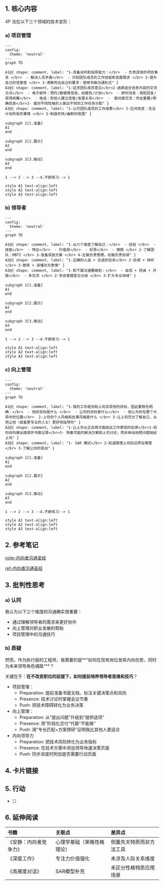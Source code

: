 ## 1. 核心内容

4P 法在以下三个领域的技术变形：

### a) 项目管理

```mermaid
---
config:
  theme: 'neutral'
---
graph TD

A1@{ shape: comment, label: "1-具备谈判和指导能力：</br>  - 负责具体的项目事务 </br>  - 解决人员矛盾</br>  - 识别团队成员的工作技能和发展需求 </br> 2-提升自己的信誉度 </br> 3-清晰传达自己的要求：使用书面沟通形式" }
A2@{ shape: comment, label: "1-征求团队成员意见</br>2-选择适合信息内容的交流方式</br>  - 电子邮件：预约/数据等信息，如报告/计划</br>  - 即时消息：简短回复/现场统筹</br>  - 电话：和他人建立信誉/发展关系</br>  -  面对面交流：传达重要/明确信息</br>3- 面对不同性格的人做出不同的工作任务分配" }
A3@{ shape: comment, label: "1-认可团队成员的工作成果</br> 2-应对改变：无法计划所有的事情 </br> 3-制造欢快/幽默的氛围" }

subgraph 1[1.准备]
A1
end

subgraph 2[2.展示]
A2
end

subgraph 3[3.推动]
A3
end

1 --> 2 --> 3 --4.不断练习--> 1

style A1 text-align:left
style A2 text-align:left
style A3 text-align:left

```

### b) 领导者

```mermaid
---
config:
  theme: 'neutral'
---
graph TD

A1@{ shape: comment, label: "1-从六个维度了解自己：</br>  - 经验 </br>  - 技能</br>  - 特征</br>  - 价值观</br>  - 好恶</br>  - 情商 </br> 2-了解团队：MBTI </br> 3-准备奖励方案 </br> 4-左脑负责管理，右脑负责协调" }
A2@{ shape: comment, label: "1-正确的人选 + 合适的任务</br> 2-协调 + 倾听 </br> 3-微笑 + 读懂对方表情" }
A3@{ shape: comment, label: "1-和下属沟通要做到：</br>  - 自信 + 坦诚 + 开放</br>  - 多交流 </br> 2-学会管理意见分歧 </br> 3-扩大专业领域" }

subgraph 1[1.准备]
A1
end

subgraph 2[2.展示]
A2
end

subgraph 3[3.推动]
A3
end

1 --> 2 --> 3 --4.不断练习--> 1

style A1 text-align:left
style A2 text-align:left
style A3 text-align:left

```

### c) 向上管理

```mermaid
---
config:
  theme: 'neutral'
---
graph TD

A1@{ shape: comment, label: "1-我的工作是协助上司实现他的目标，因此要首先明确：</br>  - 他的目标是什么 </br>  - 公司的目标是什么</br>  - 他认为你在整个大局中的位置</br>  2-上司的个人风格和处事风格是什么 </br> 3-让上司充分了解自己，从而让他（或者更专业的人士）更好地指导你" }
A2@{ shape: comment, label: "1-让上司从正反两方面给出工作表现的反馈</br>2-短时间内做出成绩并书面记录</br>3- 带着可能的解决方案和上司讨论，而非单纯地把问题抛给上司" }
A3@{ shape: comment, label: "1- SAR 模式</br> 2-知道管理上司的边界在哪里 </br> 3-了解公司的变动" }

subgraph 1[1.准备]
A1
end

subgraph 2[2.展示]
A2
end

subgraph 3[3.推动]
A3
end

1 --> 2 --> 3 --4.不断练习--> 1

style A1 text-align:left
style A2 text-align:left
style A3 text-align:left

```



## 2. 参考笔记

[note-内向者沟通圣经](note-内向者沟通圣经.md)

[ref-内向者沟通圣经](ref-内向者沟通圣经.md)

## 3. 批判性思考

### a) 认同

我认为以下三个维度的沟通确实很重要：

- 通过理解领导者的需求来更好协作
- 向上管理对职业发展的帮助
- 项目管理中的沟通技巧

### b) 质疑

然而，作为执行层的工程师，我需要的是**“如何在现有岗位发挥内向优势，同时为未来领导角色铺路”**？

关键在于：**在不改变职位的前提下，如何提前培养领导者思维和技巧**？

- 项目管理：
  - Preparation: 提前准备书面文档，标注关键决策点和风险
  - Presence: 技术讨论时掌握会议节奏
  - Push: 把技术障碍转化为业务决策
- 向上管理：
  - Preparation: 从“提出问题”升级到“提供选项”
  - Presence: 用“阶段化交付”代替“不能做”
  - Push: 用“专长匹配+方案预研”证明我比其他人更适合
- 内向领导力
  - Preparation: 把技术风险转化为业务指标
  - Presence: 在技术方案中添加领导快速决策页面
  - Push: 同步进度时附加是否需要行动页面

## 4. 卡片链接



## 5. 行动

- [ ] 

## 6. 延伸阅读

| 书籍                   | 关联点                     | 差异点                   |
| :--------------------- | :------------------------- | :----------------------- |
| 《安静：内向者竞争力》 | 心理学基础（荣格性格理论） | 侧重先天特质而非方法工具 |
| 《深度工作》           | 专注力价值强化             | 未涉及人际关系维度       |
| 《高难度对话》         | SAR模型补充                | 未区分性格特质应用场景   |